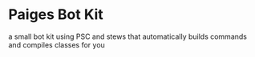 # Paiges Bot Kit
a small bot kit using PSC and stews that automatically builds commands and compiles classes for you
